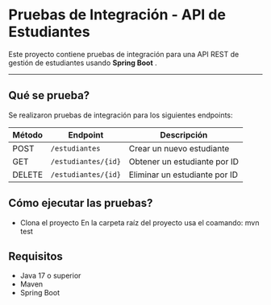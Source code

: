 #  Pruebas de Integración - API de Estudiantes

Este proyecto contiene pruebas de integración para una API REST de gestión de estudiantes usando **Spring Boot** .

---

## Qué se prueba?

Se realizaron pruebas de integración para los siguientes endpoints:

| Método | Endpoint               | Descripción                  |
|--------|------------------------|------------------------------|
| POST   | `/estudiantes`         | Crear un nuevo estudiante    |
| GET    | `/estudiantes/{id}`    | Obtener un estudiante por ID |
| DELETE | `/estudiantes/{id}`    | Eliminar un estudiante por ID |

## Cómo ejecutar las pruebas?
- Clona el proyecto
En la carpeta raíz del proyecto usa el coamando: mvn test

## Requisitos
- Java 17 o superior
- Maven
- Spring Boot
